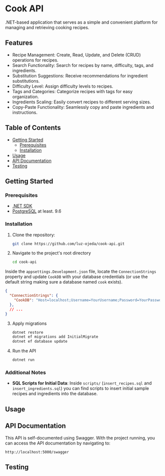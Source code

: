 # Cook API

.NET-based application that serves as a simple and convenient platform for managing and retrieving cooking recipes.

## Features

- Recipe Management: Create, Read, Update, and Delete (CRUD) operations for recipes.
- Search Functionality: Search for recipes by name, difficulty, tags, and ingredients.
- Substitution Suggestions: Receive recommendations for ingredient substitutions.
- Difficulty Level: Assign difficulty levels to recipes.
- Tags and Categories: Categorize recipes with tags for easy organization.
- Ingredients Scaling: Easily convert recipes to different serving sizes.
- Copy-Paste Functionality: Seamlessly copy and paste ingredients and instructions.

## Table of Contents

- [Getting Started](#getting-started)
  - [Prerequisites](#prerequisites)
  - [Installation](#installation)
- [Usage](#usage)
- [API Documentation](#api-documentation)
- [Testing](#testing)

## Getting Started

### Prerequisites

- [.NET SDK](https://dotnet.microsoft.com/download)
- [PostgreSQL](https://www.postgresql.org/download/) at least. 9.6

### Installation

1. Clone the repository:

   ```bash
   git clone https://github.com/luz-ojeda/cook-api.git

2. Navigate to the project's root directory

   ```bash
   cd cook-api

Inside the `appsettings.Development.json` file, locate the `ConnectionStrings` property and update `CookDB` with your database credentials (or use the default string making sure a database named `cook` exists).

   ```json
   {
     "ConnectionStrings": {
       "CookDB": "Host=localhost;Username=YourUsername;Password=YourPassword;Database=YourDatabase;"
     },
     // ...
   }
   ```
3. Apply migrations

   ```bash
   dotnet restore
   dotnet ef migrations add InitialMigrate
   dotnet ef database update
   ```

4. Run the API

   ```bash
   dotnet run
   ```

### Additional Notes

- **SQL Scripts for Initial Data**: Inside `scripts/` (`insert_recipes.sql` and `insert_ingredients.sql`) you can find scripts to insert initial sample recipes and ingredients into the database.

## Usage

## API Documentation

This API is self-documented using Swagger. With the project running, you can access the API documentation by navigating to:

`http://localhost:5000/swagger`

## Testing
